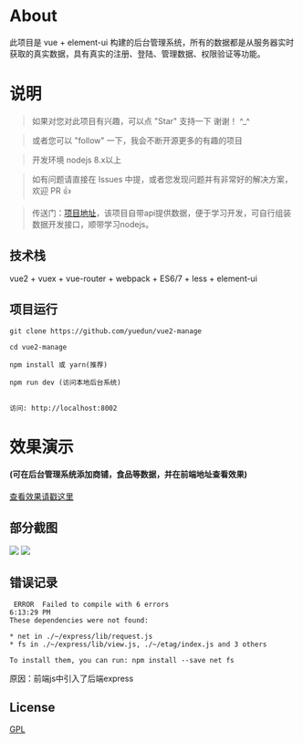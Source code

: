 
# About

此项目是 vue + element-ui 构建的后台管理系统，所有的数据都是从服务器实时获取的真实数据，具有真实的注册、登陆、管理数据、权限验证等功能。


# 说明

>  如果对您对此项目有兴趣，可以点 "Star" 支持一下 谢谢！ ^_^

>  或者您可以 "follow" 一下，我会不断开源更多的有趣的项目

>  开发环境 nodejs 8.x以上

>  如有问题请直接在 Issues 中提，或者您发现问题并有非常好的解决方案，欢迎 PR 👍

>  传送门：[项目地址](https://github.com/yuedun/vue2-manage)，该项目自带api提供数据，便于学习开发，可自行组装数据开发接口，顺带学习nodejs。



## 技术栈

vue2 + vuex + vue-router + webpack + ES6/7 + less + element-ui


## 项目运行


```
git clone https://github.com/yuedun/vue2-manage

cd vue2-manage  

npm install 或 yarn(推荐)

npm run dev (访问本地后台系统)


访问: http://localhost:8002

```


# 效果演示

#### (可在后台管理系统添加商铺，食品等数据，并在前端地址查看效果)

[查看效果请戳这里](http://vue.hopefly.top/)


## 部分截图

<img src="https://github.com/bailicangdu/vue2-manage/blob/master/screenshots/manage_home.png"/>

<img src="https://github.com/bailicangdu/vue2-manage/blob/master/screenshots/manage_shop.png"/>

## 错误记录
```
 ERROR  Failed to compile with 6 errors                                      6:13:29 PM
These dependencies were not found:

* net in ./~/express/lib/request.js
* fs in ./~/express/lib/view.js, ./~/etag/index.js and 3 others

To install them, you can run: npm install --save net fs

```
原因：前端js中引入了后端express

## License

[GPL](https://github.com/bailicangdu/vue2-manage/blob/master/COPYING)
